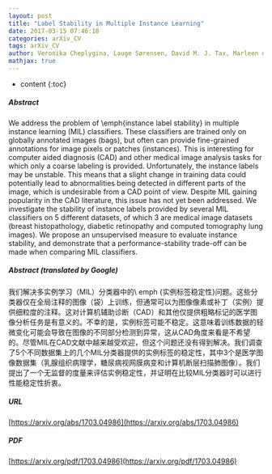 ```yaml
---
layout: post
title: "Label Stability in Multiple Instance Learning"
date: 2017-03-15 07:46:18
categories: arXiv_CV
tags: arXiv_CV
author: Veronika Cheplygina, Lauge Sørensen, David M. J. Tax, Marleen de Bruijne, Marco Loog
mathjax: true
---
```


* content
{:toc}

##### Abstract
We address the problem of \emph{instance label stability} in multiple instance learning (MIL) classifiers. These classifiers are trained only on globally annotated images (bags), but often can provide fine-grained annotations for image pixels or patches (instances). This is interesting for computer aided diagnosis (CAD) and other medical image analysis tasks for which only a coarse labeling is provided. Unfortunately, the instance labels may be unstable. This means that a slight change in training data could potentially lead to abnormalities being detected in different parts of the image, which is undesirable from a CAD point of view. Despite MIL gaining popularity in the CAD literature, this issue has not yet been addressed. We investigate the stability of instance labels provided by several MIL classifiers on 5 different datasets, of which 3 are medical image datasets (breast histopathology, diabetic retinopathy and computed tomography lung images). We propose an unsupervised measure to evaluate instance stability, and demonstrate that a performance-stability trade-off can be made when comparing MIL classifiers.

##### Abstract (translated by Google)
我们解决多实例学习（MIL）分类器中的\ emph {实例标签稳定性}问题。这些分类器仅在全局注释的图像（袋）上训练，但通常可以为图像像素或补丁（实例）提供细粒度的注释。这对计算机辅助诊断（CAD）和其他仅提供粗略标记的医学图像分析任务是有意义的。不幸的是，实例标签可能不稳定。这意味着训练数据的轻微变化可能会导致在图像的不同部分检测到异常，这从CAD角度来看是不希望的。尽管MIL在CAD文献中越来越受欢迎，但这个问题还没有得到解决。我们调查了5个不同数据集上的几个MIL分类器提供的实例标签的稳定性，其中3个是医学图像数据集（乳腺组织病理学，糖尿病视网膜病变和计算机断层扫描肺图像）。我们提出了一个无监督的度量来评估实例稳定性，并证明在比较MIL分类器时可以进行性能稳定性折衷。

##### URL
[https://arxiv.org/abs/1703.04986](https://arxiv.org/abs/1703.04986)

##### PDF
[https://arxiv.org/pdf/1703.04986](https://arxiv.org/pdf/1703.04986)

